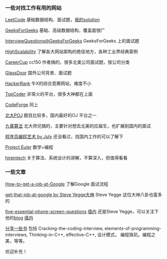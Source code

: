 ### 一些对找工作有用的网站

[LeetCode](http://oj.leetcode.com/) 基础数据结构、面试题，[我的solution](https://github.com/ghostrong/leetcode)

[GeeksForGeeks](http://www.geeksforgeeks.org/) 基础、高级数据结构，覆盖面很广

[InterviewQuestions@GeeksForGeeks](http://www.geeksforgeeks.org/forums/forum/interview-questions/) GeeksForGeeks 上的面试题

[HighScalability](http://highscalability.com/) 了解各大网站架构的绝佳地方，各种工业界经典案例

[CareerCup](http://www.careercup.com/) cc150 作者搞的，很多北美公司面试题，按公司分类

[GlassDoor](http://www.glassdoor.com/) 国外公司背景、面试题

[HackerRank](https://www.hackerrank.com/) 牛X的综合竞赛网站，难度不小

[TopCoder](http://www.topcoder.com/) 非常火的平台，很多大神都在上面

[CodeForge](http://www.codeforge.com/) 同上

[北大POJ](http://poj.org/) 题目比较多，国内最好的OJ 平台之一

[九章算法](http://ninechapter.com/) 北大师兄搞的，主要针对想去北美的应届生，也扩展到国内的面试

[程序员编程艺术 by July](https://github.com/julycoding/The-Art-Of-Programming-By-July/blob/master/ebook/zh/Readme.md) 还没看过，找国内工作的可以了解下

[Project Euler](https://projecteuler.net) 数学+编程

[hireintech](http://www.hiredintech.com/) 关于算法、系统设计的讲解，不算深入，但值得看看


### 一些文章

[How-to-get-a-job-at-Google](http://dondodge.typepad.com/the_next_big_thing/2010/09/how-to-get-a-job-at-google-interview-questions-hiring-process.html) 了解Google 面试流程

[get-that-job-at-google by Steve Yegge大神](http://steve-yegge.blogspot.com/2008/03/get-that-job-at-google.html) Steve Yegge 这位大神八卦也蛮多的

[five-essential-phone-screen-questions](https://sites.google.com/site/steveyegge2/five-essential-phone-screen-questions) [墙内](https://awk.so/@sites.google.com!/site/steveyegge2/five-essential-phone-screen-questions) 还是Steve Yegge，可以关注下他的[blog](http://steve-yegge.blogspot.com/) [墙内](https://awk.so/@sites.google.com!/site/steveyegge2/blog-rants)

[分享一些书](http://pan.baidu.com/share/link?shareid=2002457576&uk=2568157534) 包括 Cracking-the-coding-interview, elements-of-programming-interviews, Thinking-in-C++, effective-C++, 设计模式， 编程珠玑，编程之美，等等。

欢迎补充！
